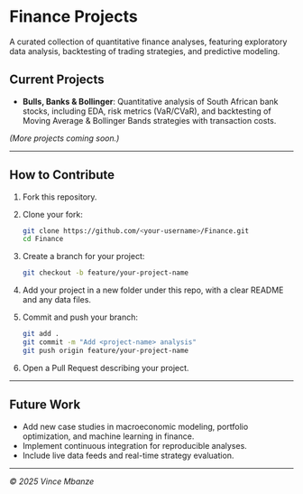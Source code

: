 # Finance Projects

A curated collection of quantitative finance analyses, featuring exploratory data analysis, backtesting of trading strategies, and predictive modeling.

## Current Projects

* **Bulls, Banks & Bollinger**: Quantitative analysis of South African bank stocks, including EDA, risk metrics (VaR/CVaR), and backtesting of Moving Average & Bollinger Bands strategies with transaction costs.

*(More projects coming soon.)*

---

## How to Contribute

1. Fork this repository.
2. Clone your fork:

   ```bash
   git clone https://github.com/<your-username>/Finance.git
   cd Finance
   ```
3. Create a branch for your project:

   ```bash
   git checkout -b feature/your-project-name
   ```
4. Add your project in a new folder under this repo, with a clear README and any data files.
5. Commit and push your branch:

   ```bash
   git add .
   git commit -m "Add <project-name> analysis"
   git push origin feature/your-project-name
   ```
6. Open a Pull Request describing your project.

---

## Future Work

* Add new case studies in macroeconomic modeling, portfolio optimization, and machine learning in finance.
* Implement continuous integration for reproducible analyses.
* Include live data feeds and real-time strategy evaluation.

---

*© 2025 Vince Mbanze*
